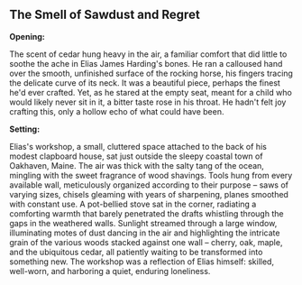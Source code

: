 ## The Smell of Sawdust and Regret

**Opening:**

The scent of cedar hung heavy in the air, a familiar comfort that did little to soothe the ache in Elias James Harding's bones. He ran a calloused hand over the smooth, unfinished surface of the rocking horse, his fingers tracing the delicate curve of its neck. It was a beautiful piece, perhaps the finest he'd ever crafted. Yet, as he stared at the empty seat, meant for a child who would likely never sit in it, a bitter taste rose in his throat. He hadn't felt joy crafting this, only a hollow echo of what could have been.

**Setting:**

Elias's workshop, a small, cluttered space attached to the back of his modest clapboard house, sat just outside the sleepy coastal town of Oakhaven, Maine. The air was thick with the salty tang of the ocean, mingling with the sweet fragrance of wood shavings. Tools hung from every available wall, meticulously organized according to their purpose – saws of varying sizes, chisels gleaming with years of sharpening, planes smoothed with constant use. A pot-bellied stove sat in the corner, radiating a comforting warmth that barely penetrated the drafts whistling through the gaps in the weathered walls. Sunlight streamed through a large window, illuminating motes of dust dancing in the air and highlighting the intricate grain of the various woods stacked against one wall – cherry, oak, maple, and the ubiquitous cedar, all patiently waiting to be transformed into something new. The workshop was a reflection of Elias himself: skilled, well-worn, and harboring a quiet, enduring loneliness.
